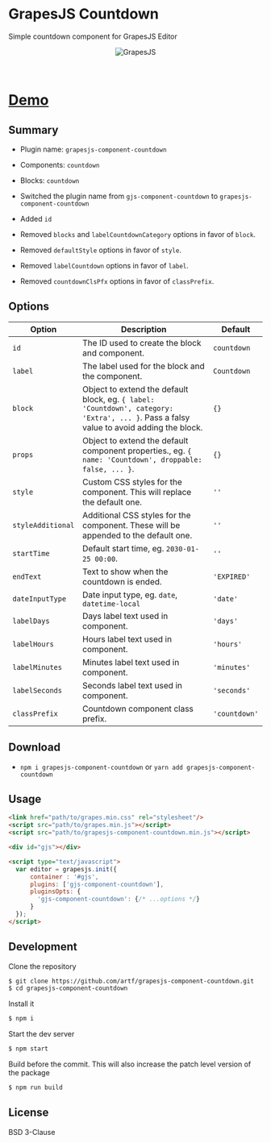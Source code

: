 # GrapesJS Countdown

Simple countdown component for GrapesJS Editor

<p align="center"><img src="https://artf.github.io/grapesjs/img/countdown.gif" alt="GrapesJS" align="center"/></p>
<br/>

# [Demo](http://grapesjs.com/demo.html)





## Summary

* Plugin name: `grapesjs-component-countdown`
* Components: `countdown`
* Blocks: `countdown`


* Switched the plugin name from `gjs-component-countdown` to `grapesjs-component-countdown`
* Added `id`
* Removed `blocks` and `labelCountdownCategory` options in favor of `block`.
* Removed `defaultStyle` options in favor of `style`.
* Removed `labelCountdown` options in favor of `label`.
* Removed `countdownClsPfx` options in favor of `classPrefix`.


## Options

| Option | Description | Default |
|-|-|-
| `id` | The ID used to create the block and component. | `countdown` |
| `label` | The label used for the block and the component. | `Countdown` |
| `block` | Object to extend the default block, eg. `{ label: 'Countdown', category: 'Extra', ... }`. Pass a falsy value to avoid adding the block. | `{}` |
| `props` | Object to extend the default component properties., eg. `{ name: 'Countdown', droppable: false, ... }`. | `{}` |
| `style` | Custom CSS styles for the component. This will replace the default one. | `''` |
| `styleAdditional` | Additional CSS styles for the component. These will be appended to the default one. | `''` |
| `startTime` | Default start time, eg. `2030-01-25 00:00`. | `''` |
| `endText` | Text to show when the countdown is ended. | `'EXPIRED'` |
| `dateInputType` | Date input type, eg. `date`, `datetime-local` | `'date'` |
| `labelDays` | Days label text used in component. | `'days'` |
| `labelHours` | Hours label text used in component. | `'hours'` |
| `labelMinutes` | Minutes label text used in component. | `'minutes'` |
| `labelSeconds` | Seconds label text used in component. | `'seconds'` |
| `classPrefix` | Countdown component class prefix. | `'countdown'` |





## Download

* `npm i grapesjs-component-countdown` or `yarn add grapesjs-component-countdown`





## Usage

```html
<link href="path/to/grapes.min.css" rel="stylesheet"/>
<script src="path/to/grapes.min.js"></script>
<script src="path/to/grapesjs-component-countdown.min.js"></script>

<div id="gjs"></div>

<script type="text/javascript">
  var editor = grapesjs.init({
      container : '#gjs',
      plugins: ['gjs-component-countdown'],
      pluginsOpts: {
        'gjs-component-countdown': {/* ...options */}
      }
  });
</script>
```





## Development

Clone the repository

```sh
$ git clone https://github.com/artf/grapesjs-component-countdown.git
$ cd grapesjs-component-countdown
```

Install it

```sh
$ npm i
```

Start the dev server

```sh
$ npm start
```

Build before the commit. This will also increase the patch level version of the package

```sh
$ npm run build
```





## License

BSD 3-Clause
